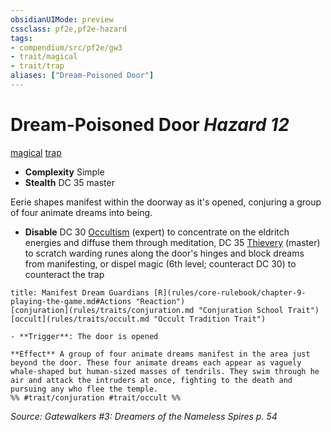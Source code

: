 ```yaml
---
obsidianUIMode: preview
cssclass: pf2e,pf2e-hazard
tags:
- compendium/src/pf2e/gw3
- trait/magical
- trait/trap
aliases: ["Dream-Poisoned Door"]
---
```

# Dream-Poisoned Door *Hazard 12*  
[magical](rules/traits/magical.md "Magical Item Trait")  [trap](rules/traits/trap.md "Trap Hazard Trait")  

- **Complexity** Simple
- **Stealth** DC 35 master  

Eerie shapes manifest within the doorway as it's opened, conjuring a group of four animate dreams into being.

- **Disable** DC 30 [Occultism](compendium/skills.md#Occultism) (expert) to concentrate on the eldritch energies and diffuse them through meditation, DC 35 [Thievery](compendium/skills.md#Thievery) (master) to scratch warding runes along the door's hinges and block dreams from manifesting, or dispel magic (6th level; counteract DC 30) to counteract the trap  
     
```ad-embed-ability
title: Manifest Dream Guardians [R](rules/core-rulebook/chapter-9-playing-the-game.md#Actions "Reaction")
[conjuration](rules/traits/conjuration.md "Conjuration School Trait")  [occult](rules/traits/occult.md "Occult Tradition Trait")  

- **Trigger**: The door is opened

**Effect** A group of four animate dreams manifest in the area just beyond the door. These four animate dreams each appear as vaguely whale-shaped but human-sized masses of tendrils. They swim through he air and attack the intruders at once, fighting to the death and pursuing any who flee the temple.  
%% #trait/conjuration #trait/occult %%
```

*Source: Gatewalkers #3: Dreamers of the Nameless Spires p. 54*